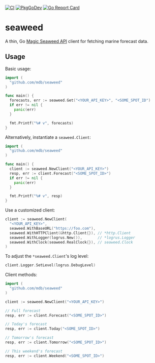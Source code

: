 [![CI](https://github.com/mdb/seaweed/actions/workflows/ci.yaml/badge.svg?branch=main)](https://github.com/mdb/seaweed/actions/workflows/ci.yaml) [![PkgGoDev](https://pkg.go.dev/badge/github.com/mdb/seaweed)](https://pkg.go.dev/github.com/mdb/seaweed) [![Go Report Card](https://goreportcard.com/badge/github.com/mdb/seaweed)](https://goreportcard.com/report/github.com/mdb/seaweed)

# seaweed

A thin, Go [Magic Seaweed API](http://magicseaweed.com/developer/forecast-api) client for fetching marine forecast data.

## Usage

Basic usage:

```go
import (
  "github.com/mdb/seaweed"
)

func main() {
  forecasts, err := seaweed.Get("<YOUR_API_KEY>", "<SOME_SPOT_ID")
  if err != nil {
    panic(err)
  }

  fmt.Printf("%# v", forecasts)
}
```

Alternatively, instantiate a `seaweed.Client`:


```go
import (
  "github.com/mdb/seaweed"
)

func main() {
  client := seaweed.NewClient("<YOUR_API_KEY>")
  resp, err := client.Forecast("<SOME_SPOT_ID>")
  if err != nil {
    panic(err)
  }

  fmt.Printf("%# v", resp)
}
```

Use a customized client:

```go
client := seaweed.NewClient(
  "<YOUR_API_KEY>",
  seaweed.WithBaseURL("https://foo.com"),
  seaweed.WithHTTPClient(&http.Client{}), // *http.Client
  seaweed.WithLogger(logrus.New()),       // *logrus.Logger
  seaweed.WithClock(seaweed.RealClock{}), // seaweed.Clock
)
```

To adjust the `*seaweed.Client`'s log level:

```go
client.Logger.SetLevel(logrus.DebugLevel)
```

Client methods:

```go
import (
  "github.com/mdb/seaweed"
)

client := seaweed.NewClient("<YOUR_API_KEY>")

// Full forecast
resp, err := client.Forecast("<SOME_SPOT_ID>")

// Today's forecast
resp, err := client.Today("<SOME_SPOT_ID>")

// Tomorrow's forecast
resp, err := client.Tomorrow("<SOME_SPOT_ID>")

// This weekend's forecast
resp, err := client.Weekend("<SOME_SPOT_ID>")
```
